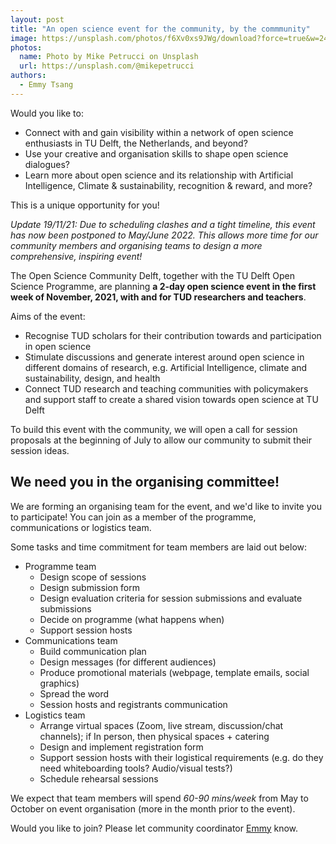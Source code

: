 ```yaml
---
layout: post
title: "An open science event for the community, by the commmunity"
image: https://unsplash.com/photos/f6Xv0xs9JWg/download?force=true&w=2400
photos:
  name: Photo by Mike Petrucci on Unsplash
  url: https://unsplash.com/@mikepetrucci
authors:
  - Emmy Tsang
---
```



Would you like to:
- Connect with and gain visibility within a network of open science enthusiasts in TU Delft, the Netherlands, and beyond?
- Use your creative and organisation skills to shape open science dialogues?
- Learn more about open science and its relationship with Artificial Intelligence, Climate & sustainability, recognition & reward, and more?

This is a unique opportunity for you!

*Update 19/11/21: Due to scheduling clashes and a tight timeline, this event has now been postponed to May/June 2022. This allows more time for our community members and organising teams to design a more comprehensive, inspiring event!*

The Open Science Community Delft, together with the TU Delft Open Science Programme, are planning **a 2-day open science event in the first week of November, 2021, with and for TUD researchers and teachers**.

Aims of the event:
- Recognise TUD scholars for their contribution towards and participation in open science
- Stimulate discussions and generate interest around open science in different domains of research, e.g. Artificial Intelligence, climate and sustainability, design, and health
- Connect TUD research and teaching communities with policymakers and support staff to create a shared vision towards open science at TU Delft

To build this event with the community, we will open a call for session proposals at the beginning of July to allow our community to submit their session ideas.

## We need you in the organising committee!

We are forming an organising team for the event, and we'd like to invite you to participate! You can join as a member of the programme, communications or logistics team.

Some tasks and time commitment for team members are laid out below:

- Programme team
  - Design scope of sessions
  - Design submission form
  - Design evaluation criteria for session submissions and evaluate submissions
  - Decide on programme (what happens when)
  - Support session hosts
- Communications team
  - Build communication plan
  - Design messages (for different audiences)
  - Produce promotional materials (webpage, template emails, social graphics)
  - Spread the word
  - Session hosts and registrants communication
- Logistics team
  - Arrange virtual spaces (Zoom, live stream, discussion/chat channels); if In person, then physical spaces + catering
  - Design and implement registration form
  - Support session hosts with their logistical requirements (e.g. do they need whiteboarding tools? Audio/visual tests?)
  - Schedule rehearsal sessions

We expect that team members will spend *60-90 mins/week* from May to October on event organisation (more in the month prior to the event).

Would you like to join? Please let community coordinator [Emmy](mailto:f.tsang@tudelft.nl) know.
